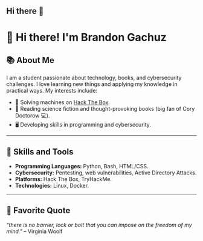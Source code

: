 ## Hi there 👋

<!--
**venomcrane/venomcrane** is a ✨ _special_ ✨ repository because its `README.md` (this file) appears on your GitHub profile.

Here are some ideas to get you started:

- 🔭 I’m currently working on ...
- 🌱 I’m currently learning ...
- 👯 I’m looking to collaborate on ...
- 🤔 I’m looking for help with ...
- 💬 Ask me about ...
- 📫 How to reach me: ...
- 😄 Pronouns: ...
- ⚡ Fun fact: ...
-->
# 👋 Hi there! I'm Brandon Gachuz

## 📚 About Me
I am a student passionate about technology, books, and cybersecurity challenges. I love learning new things and applying my knowledge in practical ways. My interests include:

- 🔐 Solving machines on [Hack The Box](https://app.hackthebox.com/profile/802825).
- 📖 Reading science fiction and thought-provoking books (big fan of Cory Doctorow :computer:).
- 🖥️ Developing skills in programming and cybersecurity.

---

## 🔧 Skills and Tools
- **Programming Languages:** Python, Bash, HTML/CSS.
- **Cybersecurity:** Pentesting, web vulnerabilities, Active Directory Attacks.
- **Platforms:** Hack The Box, TryHackMe.
- **Technologies:** Linux, Docker.

---

## 🌟 Favorite Quote
*"there is no barrier, lock or bolt that you can impose on the freedom of my mind."* – Virginia Woolf
